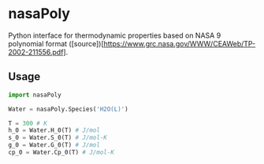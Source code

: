 nasaPoly
========

Python interface for thermodynamic properties based on NASA 9 polynomial format
([source])[https://www.grc.nasa.gov/WWW/CEAWeb/TP-2002-211556.pdf].

Usage
-----

```python
import nasaPoly

Water = nasaPoly.Species('H2O(L)')

T = 300 # K
h_0 = Water.H_0(T) # J/mol
s_0 = Water.S_0(T) # J/mol-K
g_0 = Water.G_0(T) # J/mol
cp_0 = Water.Cp_0(T) # J/mol-K
```
